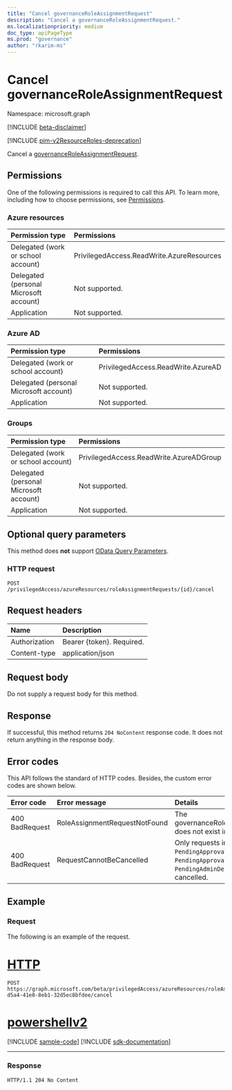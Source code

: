 ```yaml
---
title: "Cancel governanceRoleAssignmentRequest"
description: "Cancel a governanceRoleAssignmentRequest."
ms.localizationpriority: medium
doc_type: apiPageType
ms.prod: "governance"
author: "rkarim-ms"
---
```


# Cancel governanceRoleAssignmentRequest

Namespace: microsoft.graph

[!INCLUDE [beta-disclaimer](../../includes/beta-disclaimer.md)]

[!INCLUDE [pim-v2ResourceRoles-deprecation](../../includes/pim-v2ResourceRoles-deprecation.md)]

Cancel a [governanceRoleAssignmentRequest](../resources/governanceroleassignmentrequest.md).

## Permissions
One of the following permissions is required to call this API. To learn more, including how to choose permissions, see [Permissions](/graph/permissions-reference#privileged-access-permissions).

### Azure resources

| Permission type | Permissions |
|:-------------- |:----------- |
| Delegated (work or school account) | PrivilegedAccess.ReadWrite.AzureResources |
| Delegated (personal Microsoft account) | Not supported. |
| Application | Not supported. |

### Azure AD

| Permission type | Permissions |
|:--------------- |:----------- |
| Delegated (work or school account) | PrivilegedAccess.ReadWrite.AzureAD |
| Delegated (personal Microsoft account) | Not supported. |
| Application | Not supported. |

### Groups

|Permission type | Permissions |
|:-------------- |:----------- |
| Delegated (work or school account) | PrivilegedAccess.ReadWrite.AzureADGroup |
| Delegated (personal Microsoft account) | Not supported. |
| Application | Not supported. |

## Optional query parameters
This method does **not** support [OData Query Parameters](/graph/query-parameters).

### HTTP request
<!-- { "blockType": "ignored" } -->
```http
POST /privilegedAccess/azureResources/roleAssignmentRequests/{id}/cancel
```

## Request headers
| Name       | Description|
|:---------------|:----------|
| Authorization  | Bearer {token}. Required.|
| Content-type  | application/json|

## Request body
Do not supply a request body for this method.

## Response
If successful, this method returns `204 NoContent` response code. It does not return anything in the response body. 

## Error codes
This API follows the standard of HTTP codes. Besides, the custom error codes are shown below.

| Error code | Error message | Details |
|:---------- |:------------- |:------- |
| 400 BadRequest | RoleAssignmentRequestNotFound | The governanceRoleAssignmentRequest does not exist in system. |
| 400 BadRequest | RequestCannotBeCancelled | Only requests in status of `Granted`, `PendingApproval`, `PendingApprovalProvisioning` and `PendingAdminDecision` can be cancelled. |

## Example
### Request
The following is an example of the request.

# [HTTP](#tab/http)
<!-- {
  "blockType": "request",
  "name": "cancel_governanceroleassignmentrequest"
}-->
```http
POST https://graph.microsoft.com/beta/privilegedAccess/azureResources/roleAssignmentRequests/7c53453e-d5a4-41e0-8eb1-32d5ec8bfdee/cancel
```

# [powershellv2](#tab/powershellv2)
[!INCLUDE [sample-code](../includes/snippets/powershellv2/cancel-governanceroleassignmentrequest-powershellv2-snippets.md)]
[!INCLUDE [sdk-documentation](../includes/snippets/snippets-sdk-documentation-link.md)]

---


### Response
<!-- {
  "blockType": "response",
  "truncated": false
} -->
```http
HTTP/1.1 204 No Content
```

<!-- uuid: 8fcb5dbc-d5aa-4681-8e31-b001d5168d79
2015-10-25 14:57:30 UTC -->
<!--
{
  "type": "#page.annotation",
  "description": "Cancel governanceRoleAssignmentRequest",
  "keywords": "",
  "section": "documentation",
  "tocPath": "",
  "suppressions": [
  ]
}
-->


